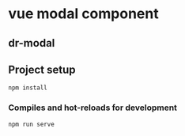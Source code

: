 # vue modal component

## dr-modal

## Project setup
```
npm install
```

### Compiles and hot-reloads for development
```
npm run serve
```
